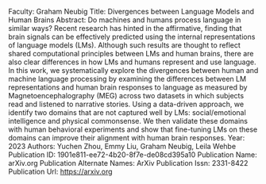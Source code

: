 Faculty: Graham Neubig
Title: Divergences between Language Models and Human Brains
Abstract: Do machines and humans process language in similar ways? Recent research has hinted in the affirmative, finding that brain signals can be effectively predicted using the internal representations of language models (LMs). Although such results are thought to reflect shared computational principles between LMs and human brains, there are also clear differences in how LMs and humans represent and use language. In this work, we systematically explore the divergences between human and machine language processing by examining the differences between LM representations and human brain responses to language as measured by Magnetoencephalography (MEG) across two datasets in which subjects read and listened to narrative stories. Using a data-driven approach, we identify two domains that are not captured well by LMs: social/emotional intelligence and physical commonsense. We then validate these domains with human behavioral experiments and show that fine-tuning LMs on these domains can improve their alignment with human brain responses.
Year: 2023
Authors: Yuchen Zhou, Emmy Liu, Graham Neubig, Leila Wehbe
Publication ID: 1901e811-ee72-4b20-8f7e-de08cd395a10
Publication Name: arXiv.org
Publication Alternate Names: ArXiv
Publication Issn: 2331-8422
Publication Url: https://arxiv.org
